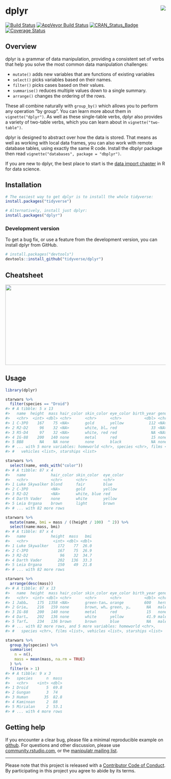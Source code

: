 
<!-- README.md is generated from README.Rmd. Please edit that file -->

# dplyr <img src="man/figures/logo.png" align="right" />

[![Build
Status](https://travis-ci.org/tidyverse/dplyr.svg?branch=master)](https://travis-ci.org/tidyverse/dplyr)
[![AppVeyor Build
Status](https://ci.appveyor.com/api/projects/status/github/tidyverse/dplyr?branch=master&svg=true)](https://ci.appveyor.com/project/tidyverse/dplyr)
[![CRAN\_Status\_Badge](https://www.r-pkg.org/badges/version/dplyr)](https://cran.r-project.org/package=dplyr)
[![Coverage
Status](https://codecov.io/gh/tidyverse/dplyr/branch/master/graph/badge.svg)](https://codecov.io/gh/tidyverse/dplyr?branch=master)

## Overview

dplyr is a grammar of data manipulation, providing a consistent set of
verbs that help you solve the most common data manipulation challenges:

  - `mutate()` adds new variables that are functions of existing
    variables
  - `select()` picks variables based on their names.
  - `filter()` picks cases based on their values.
  - `summarise()` reduces multiple values down to a single summary.
  - `arrange()` changes the ordering of the rows.

These all combine naturally with `group_by()` which allows you to
perform any operation “by group”. You can learn more about them in
`vignette("dplyr")`. As well as these single-table verbs, dplyr also
provides a variety of two-table verbs, which you can learn about in
`vignette("two-table")`.

dplyr is designed to abstract over how the data is stored. That means as
well as working with local data frames, you can also work with remote
database tables, using exactly the same R code. Install the dbplyr
package then read `vignette("databases", package = "dbplyr")`.

If you are new to dplyr, the best place to start is the [data import
chapter](http://r4ds.had.co.nz/transform.html) in R for data science.

## Installation

``` r
# The easiest way to get dplyr is to install the whole tidyverse:
install.packages("tidyverse")

# Alternatively, install just dplyr:
install.packages("dplyr")
```

### Development version

To get a bug fix, or use a feature from the development version, you can
install dplyr from GitHub.

``` r
# install.packages("devtools")
devtools::install_github("tidyverse/dplyr")
```

## Cheatsheet

<a href="https://github.com/rstudio/cheatsheets/blob/master/data-transformation.pdf"><img src="https://raw.githubusercontent.com/rstudio/cheatsheets/master/pngs/thumbnails/data-transformation-cheatsheet-thumbs.png" width="630" height="252"/></a>

## Usage

``` r
library(dplyr)

starwars %>% 
  filter(species == "Droid")
#> # A tibble: 5 x 13
#>   name  height  mass hair_color skin_color eye_color birth_year gender
#>   <chr>  <int> <dbl> <chr>      <chr>      <chr>          <dbl> <chr> 
#> 1 C-3PO    167    75 <NA>       gold       yellow           112 <NA>  
#> 2 R2-D2     96    32 <NA>       white, bl… red               33 <NA>  
#> 3 R5-D4     97    32 <NA>       white, red red               NA <NA>  
#> 4 IG-88    200   140 none       metal      red               15 none  
#> 5 BB8       NA    NA none       none       black             NA none  
#> # ... with 5 more variables: homeworld <chr>, species <chr>, films <list>,
#> #   vehicles <list>, starships <list>

starwars %>% 
  select(name, ends_with("color"))
#> # A tibble: 87 x 4
#>   name           hair_color skin_color  eye_color
#>   <chr>          <chr>      <chr>       <chr>    
#> 1 Luke Skywalker blond      fair        blue     
#> 2 C-3PO          <NA>       gold        yellow   
#> 3 R2-D2          <NA>       white, blue red      
#> 4 Darth Vader    none       white       yellow   
#> 5 Leia Organa    brown      light       brown    
#> # ... with 82 more rows

starwars %>% 
  mutate(name, bmi = mass / ((height / 100)  ^ 2)) %>%
  select(name:mass, bmi)
#> # A tibble: 87 x 4
#>   name           height  mass   bmi
#>   <chr>           <int> <dbl> <dbl>
#> 1 Luke Skywalker    172    77  26.0
#> 2 C-3PO             167    75  26.9
#> 3 R2-D2              96    32  34.7
#> 4 Darth Vader       202   136  33.3
#> 5 Leia Organa       150    49  21.8
#> # ... with 82 more rows

starwars %>% 
  arrange(desc(mass))
#> # A tibble: 87 x 13
#>   name  height  mass hair_color skin_color eye_color birth_year gender
#>   <chr>  <int> <dbl> <chr>      <chr>      <chr>          <dbl> <chr> 
#> 1 Jabb…    175  1358 <NA>       green-tan… orange         600   herma…
#> 2 Grie…    216   159 none       brown, wh… green, y…       NA   male  
#> 3 IG-88    200   140 none       metal      red             15   none  
#> 4 Dart…    202   136 none       white      yellow          41.9 male  
#> 5 Tarf…    234   136 brown      brown      blue            NA   male  
#> # ... with 82 more rows, and 5 more variables: homeworld <chr>,
#> #   species <chr>, films <list>, vehicles <list>, starships <list>

starwars %>%
  group_by(species) %>%
  summarise(
    n = n(),
    mass = mean(mass, na.rm = TRUE)
  ) %>%
  filter(n > 1)
#> # A tibble: 9 x 3
#>   species      n  mass
#>   <chr>    <int> <dbl>
#> 1 Droid        5  69.8
#> 2 Gungan       3  74  
#> 3 Human       35  82.8
#> 4 Kaminoan     2  88  
#> 5 Mirialan     2  53.1
#> # ... with 4 more rows
```

## Getting help

If you encounter a clear bug, please file a minimal reproducible example
on [github](https://github.com/tidyverse/dplyr/issues). For questions
and other discussion, please use
[community.rstudio.com](https://community.rstudio.com/), or the
[manipulatr mailing list](https://groups.google.com/group/manipulatr).

-----

Please note that this project is released with a [Contributor Code of
Conduct](.github/CODE_OF_CONDUCT.md). By participating in this project
you agree to abide by its terms.
